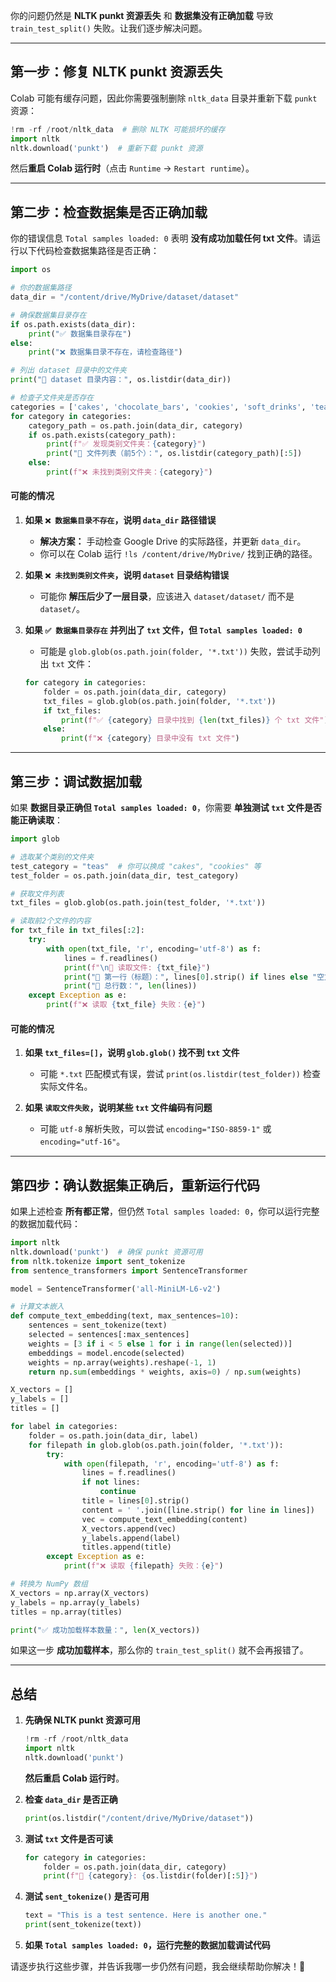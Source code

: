 你的问题仍然是 **NLTK punkt 资源丢失** 和 **数据集没有正确加载** 导致 `train_test_split()` 失败。让我们逐步解决问题。

---

## **第一步：修复 NLTK punkt 资源丢失**
Colab 可能有缓存问题，因此你需要强制删除 `nltk_data` 目录并重新下载 `punkt` 资源：

```python
!rm -rf /root/nltk_data  # 删除 NLTK 可能损坏的缓存
import nltk
nltk.download('punkt')  # 重新下载 punkt 资源
```
然后**重启 Colab 运行时**（点击 `Runtime` -> `Restart runtime`）。

---

## **第二步：检查数据集是否正确加载**
你的错误信息 `Total samples loaded: 0` 表明 **没有成功加载任何 txt 文件**。请运行以下代码检查数据集路径是否正确：

```python
import os

# 你的数据集路径
data_dir = "/content/drive/MyDrive/dataset/dataset"

# 确保数据集目录存在
if os.path.exists(data_dir):
    print("✅ 数据集目录存在")
else:
    print("❌ 数据集目录不存在，请检查路径")

# 列出 dataset 目录中的文件夹
print("📂 dataset 目录内容：", os.listdir(data_dir))

# 检查子文件夹是否存在
categories = ['cakes', 'chocolate_bars', 'cookies', 'soft_drinks', 'teas']
for category in categories:
    category_path = os.path.join(data_dir, category)
    if os.path.exists(category_path):
        print(f"✅ 发现类别文件夹：{category}")
        print("📜 文件列表（前5个）：", os.listdir(category_path)[:5])
    else:
        print(f"❌ 未找到类别文件夹：{category}")
```
#### **可能的情况**
1. **如果 `❌ 数据集目录不存在`，说明 `data_dir` 路径错误**  
   - **解决方案：** 手动检查 Google Drive 的实际路径，并更新 `data_dir`。  
   - 你可以在 Colab 运行 `!ls /content/drive/MyDrive/` 找到正确的路径。

2. **如果 `❌ 未找到类别文件夹`，说明 `dataset` 目录结构错误**  
   - 可能你 **解压后少了一层目录**，应该进入 `dataset/dataset/` 而不是 `dataset/`。

3. **如果 `✅ 数据集目录存在` 并列出了 `txt` 文件，但 `Total samples loaded: 0`**  
   - 可能是 `glob.glob(os.path.join(folder, '*.txt'))` 失败，尝试手动列出 `txt` 文件：
   ```python
   for category in categories:
       folder = os.path.join(data_dir, category)
       txt_files = glob.glob(os.path.join(folder, '*.txt'))
       if txt_files:
           print(f"✅ {category} 目录中找到 {len(txt_files)} 个 txt 文件")
       else:
           print(f"❌ {category} 目录中没有 txt 文件")
   ```

---

## **第三步：调试数据加载**
如果 **数据目录正确但 `Total samples loaded: 0`**，你需要 **单独测试 `txt` 文件是否能正确读取**：

```python
import glob

# 选取某个类别的文件夹
test_category = "teas"  # 你可以换成 "cakes", "cookies" 等
test_folder = os.path.join(data_dir, test_category)

# 获取文件列表
txt_files = glob.glob(os.path.join(test_folder, '*.txt'))

# 读取前2个文件的内容
for txt_file in txt_files[:2]:
    try:
        with open(txt_file, 'r', encoding='utf-8') as f:
            lines = f.readlines()
            print(f"\n📜 读取文件: {txt_file}")
            print("🔹 第一行（标题）：", lines[0].strip() if lines else "空文件")
            print("🔹 总行数：", len(lines))
    except Exception as e:
        print(f"❌ 读取 {txt_file} 失败：{e}")
```
#### **可能的情况**
1. **如果 `txt_files=[]`，说明 `glob.glob()` 找不到 `txt` 文件**  
   - 可能 `*.txt` 匹配模式有误，尝试 `print(os.listdir(test_folder))` 检查实际文件名。

2. **如果 `读取文件失败`，说明某些 `txt` 文件编码有问题**  
   - 可能 `utf-8` 解析失败，可以尝试 `encoding="ISO-8859-1"` 或 `encoding="utf-16"`。

---

## **第四步：确认数据集正确后，重新运行代码**
如果上述检查 **所有都正常**，但仍然 `Total samples loaded: 0`，你可以运行完整的数据加载代码：

```python
import nltk
nltk.download('punkt')  # 确保 punkt 资源可用
from nltk.tokenize import sent_tokenize
from sentence_transformers import SentenceTransformer

model = SentenceTransformer('all-MiniLM-L6-v2')

# 计算文本嵌入
def compute_text_embedding(text, max_sentences=10):
    sentences = sent_tokenize(text)
    selected = sentences[:max_sentences]
    weights = [3 if i < 5 else 1 for i in range(len(selected))]
    embeddings = model.encode(selected)
    weights = np.array(weights).reshape(-1, 1)
    return np.sum(embeddings * weights, axis=0) / np.sum(weights)

X_vectors = []
y_labels = []
titles = []

for label in categories:
    folder = os.path.join(data_dir, label)
    for filepath in glob.glob(os.path.join(folder, '*.txt')):
        try:
            with open(filepath, 'r', encoding='utf-8') as f:
                lines = f.readlines()
                if not lines:
                    continue
                title = lines[0].strip()
                content = ' '.join([line.strip() for line in lines])
                vec = compute_text_embedding(content)
                X_vectors.append(vec)
                y_labels.append(label)
                titles.append(title)
        except Exception as e:
            print(f"❌ 读取 {filepath} 失败：{e}")

# 转换为 NumPy 数组
X_vectors = np.array(X_vectors)
y_labels = np.array(y_labels)
titles = np.array(titles)

print("✅ 成功加载样本数量：", len(X_vectors))
```
如果这一步 **成功加载样本**，那么你的 `train_test_split()` 就不会再报错了。

---

## **总结**
1. **先确保 NLTK punkt 资源可用**
   ```python
   !rm -rf /root/nltk_data
   import nltk
   nltk.download('punkt')
   ```
   **然后重启 Colab 运行时**。

2. **检查 `data_dir` 是否正确**
   ```python
   print(os.listdir("/content/drive/MyDrive/dataset"))
   ```

3. **测试 `txt` 文件是否可读**
   ```python
   for category in categories:
       folder = os.path.join(data_dir, category)
       print(f"📂 {category}: {os.listdir(folder)[:5]}")
   ```

4. **测试 `sent_tokenize()` 是否可用**
   ```python
   text = "This is a test sentence. Here is another one."
   print(sent_tokenize(text))
   ```

5. **如果 `Total samples loaded: 0`，运行完整的数据加载调试代码**

请逐步执行这些步骤，并告诉我哪一步仍然有问题，我会继续帮助你解决！🚀
